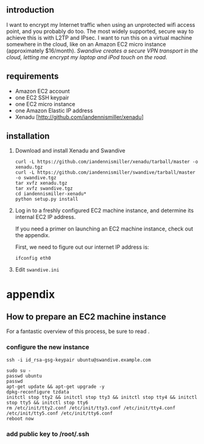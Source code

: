 ## introduction

I want to encrypt my Internet traffic when using an unprotected wifi access point, and you probably do too.  The most widely supported, secure way to achieve this is with L2TP and IPsec.  I want to run this on a virtual machine somewhere in the cloud, like on an Amazon EC2 micro instance (approximately $16/month).  *Swandive creates a secure VPN transport in the cloud, letting me encrypt my laptop and iPod touch on the road.*

## requirements

- Amazon EC2 account
- one EC2 SSH keypair
- one EC2 micro instance
- one Amazon Elastic IP address
- Xenadu [http://github.com/iandennismiller/xenadu]

## installation

1. Download and install Xenadu and Swandive

    ```
    curl -L https://github.com/iandennismiller/xenadu/tarball/master -o xenadu.tgz
    curl -L https://github.com/iandennismiller/swandive/tarball/master -o swandive.tgz
    tar xvfz xenadu.tgz
    tar xvfz swandive.tgz
    cd iandennismiller-xenadu*
    python setup.py install
    ```

2. Log in to a freshly configured EC2 machine instance, and determine its internal EC2 IP address.

    If you need a primer on launching an EC2 machine instance, check out the appendix.

    First, we need to figure out our internet IP address is:

    ```
    ifconfig eth0
    ```

3. Edit `swandive.ini` 

# appendix

## How to prepare an EC2 machine instance

For a fantastic overview of this process, be sure to read .

### configure the new instance

```
ssh -i id_rsa-gsg-keypair ubuntu@swandive.example.com
```

```
sudo su -
passwd ubuntu
passwd
apt-get update && apt-get upgrade -y
dpkg-reconfigure tzdata
initctl stop tty2 && initctl stop tty3 && initctl stop tty4 && initctl stop tty5 && initctl stop tty6
rm /etc/init/tty2.conf /etc/init/tty3.conf /etc/init/tty4.conf /etc/init/tty5.conf /etc/init/tty6.conf
reboot now
```

### add public key to /root/.ssh

